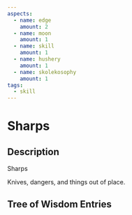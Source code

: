 ```yaml
---
aspects: 
  - name: edge
    amount: 2
  - name: moon
    amount: 1
  - name: skill
    amount: 1
  - name: hushery
    amount: 1
  - name: skolekosophy
    amount: 1
tags:
  - skill
---
```


# Sharps

## Description
Sharps

Knives, dangers, and things out of place.
## Tree of Wisdom Entries